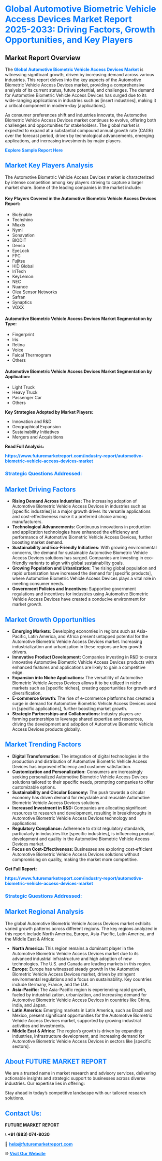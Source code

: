 <h1 style="color: #007BFF;">Global Automotive Biometric Vehicle Access Devices Market Report 2025-2033: Driving Factors, Growth Opportunities, and Key Players</h1>

<section id="overview">
<h2>Market Report Overview</h2>
<p>The <a href="https://www.futuremarketreport.com/industry-report/automotive-biometric-vehicle-access-devices-market" style="color: #007BFF; text-decoration: none;"><strong>Global Automotive Biometric Vehicle Access Devices Market</strong></a> is witnessing significant growth, driven by increasing demand across various industries. This report delves into the key aspects of the Automotive Biometric Vehicle Access Devices market, providing a comprehensive analysis of its current status, future potential, and challenges. The demand for Automotive Biometric Vehicle Access Devices has surged due to its wide-ranging applications in industries such as [insert industries], making it a critical component in modern-day [applications].</p>
<p>As consumer preferences shift and industries innovate, the Automotive Biometric Vehicle Access Devices market continues to evolve, offering both challenges and opportunities for stakeholders. The global market is expected to expand at a substantial compound annual growth rate (CAGR) over the forecast period, driven by technological advancements, emerging applications, and increasing investments by major players.</p>
</section>

<section id="overview">
<p><a href="https://www.futuremarketreport.com/request-sample/reportId=55432" style="color: #007BFF; text-decoration: none;"><strong>Explore Sample Report Here</strong></a></p>
</section>

<section id="key-players">
<h2 style="color: #007BFF;">Market Key Players Analysis</h2>
<p>The Automotive Biometric Vehicle Access Devices market is characterized by intense competition among key players striving to capture a larger market share. Some of the leading companies in the market include:</p>
<h4>Key Players Covered in the Automotive Biometric Vehicle Access Devices Report:</h4>
<ul><li>BioEnable</li><li>Techshino</li><li>Miaxis</li><li>Nymi</li><li>Sonavation</li><li>BIODIT</li><li>Denso</li><li>EyeLock</li><li>FPC</li><li>Fujitsu</li><li>HID Global</li><li>IriTech</li><li>KeyLemon</li><li>NEC</li><li>Nuance</li><li>Olea Sensor Networks</li><li>Safran</li><li>Synaptics</li><li>VOXX</li></ul>
<h4>Automotive Biometric Vehicle Access Devices Market Segmentation by Type:</h4>
<ul><li>Fingerprint</li><li>Iris</li><li>Retina</li><li>Voice</li><li>Faical Thermogram</li><li>Others</li></ul>

<h4>Automotive Biometric Vehicle Access Devices Market Segmentation by Application:</h4>
<ul><li>Light Truck</li><li>Heavy Truck</li><li>Passenger Car</li><li>Others</li></ul>
<p><strong>Key Strategies Adopted by Market Players:</strong></p>
<ul>
<li>Innovation and R&D</li>
<li>Geographical Expansion</li>
<li>Sustainability Initiatives</li>
<li>Mergers and Acquisitions</li>
</ul>
</section>

<section>
<p><strong>Read Full Analysis: </strong></p><a href="https://www.futuremarketreport.com/industry-report/automotive-biometric-vehicle-access-devices-market" style="color: #007BFF; text-decoration: none;"><strong>https://www.futuremarketreport.com/industry-report/automotive-biometric-vehicle-access-devices-market</strong></a>
<h3 style="color: #007BFF;">Strategic Questions Addressed:</h3>
</section>

<section id="driving-factors">
<h2 style="color: #007BFF;">Market Driving Factors</h2>
<ul>
<li><strong>Rising Demand Across Industries:</strong> The increasing adoption of Automotive Biometric Vehicle Access Devices in industries such as [specific industries] is a major growth driver. Its versatile applications and cost-effectiveness make it a preferred choice among manufacturers.</li>
<li><strong>Technological Advancements:</strong> Continuous innovations in production and application technologies have enhanced the efficiency and performance of Automotive Biometric Vehicle Access Devices, further boosting market demand.</li>
<li><strong>Sustainability and Eco-Friendly Initiatives:</strong> With growing environmental concerns, the demand for sustainable Automotive Biometric Vehicle Access Devices solutions has surged. Companies are investing in eco-friendly variants to align with global sustainability goals.</li>
<li><strong>Growing Population and Urbanization:</strong> The rising global population and rapid urbanization have increased the demand for [specific products], where Automotive Biometric Vehicle Access Devices plays a vital role in meeting consumer needs.</li>
<li><strong>Government Policies and Incentives:</strong> Supportive government regulations and incentives for industries using Automotive Biometric Vehicle Access Devices have created a conducive environment for market growth.</li>
</ul>
</section>

<section id="growth-opportunities">
<h2 style="color: #007BFF;">Market Growth Opportunities</h2>
<ul>
<li><strong>Emerging Markets:</strong> Developing economies in regions such as Asia-Pacific, Latin America, and Africa present untapped potential for the Automotive Biometric Vehicle Access Devices market. Increasing industrialization and urbanization in these regions are key growth drivers.</li>
<li><strong>Innovative Product Development:</strong> Companies investing in R&D to create innovative Automotive Biometric Vehicle Access Devices products with enhanced features and applications are likely to gain a competitive edge.</li>
<li><strong>Expansion into Niche Applications:</strong> The versatility of Automotive Biometric Vehicle Access Devices allows it to be utilized in niche markets such as [specific niches], creating opportunities for growth and diversification.</li>
<li><strong>E-commerce Growth:</strong> The rise of e-commerce platforms has created a surge in demand for Automotive Biometric Vehicle Access Devices used in [specific applications], further boosting market growth.</li>
<li><strong>Strategic Partnerships and Collaborations:</strong> Industry players are forming partnerships to leverage shared expertise and resources, driving the development and adoption of Automotive Biometric Vehicle Access Devices products globally.</li>
</ul>
</section>

<section id="trending-factors">
<h2 style="color: #007BFF;">Market Trending Factors</h2>
<ul>
<li><strong>Digital Transformation:</strong> The integration of digital technologies in the production and distribution of Automotive Biometric Vehicle Access Devices has improved efficiency and customer satisfaction.</li>
<li><strong>Customization and Personalization:</strong> Consumers are increasingly seeking personalized Automotive Biometric Vehicle Access Devices solutions tailored to their specific needs, prompting companies to offer customizable options.</li>
<li><strong>Sustainability and Circular Economy:</strong> The push towards a circular economy has driven demand for recyclable and reusable Automotive Biometric Vehicle Access Devices solutions.</li>
<li><strong>Increased Investment in R&D:</strong> Companies are allocating significant resources to research and development, resulting in breakthroughs in Automotive Biometric Vehicle Access Devices technology and applications.</li>
<li><strong>Regulatory Compliance:</strong> Adherence to strict regulatory standards, particularly in industries like [specific industries], is influencing product development and quality in the Automotive Biometric Vehicle Access Devices market.</li>
<li><strong>Focus on Cost-Effectiveness:</strong> Businesses are exploring cost-efficient Automotive Biometric Vehicle Access Devices solutions without compromising on quality, making the market more competitive.</li>
</ul>
</section>

<section>
<p><strong>Get Full Report: </strong></p><a href="https://www.futuremarketreport.com/industry-report/automotive-biometric-vehicle-access-devices-market" style="color: #007BFF; text-decoration: none;"><strong>https://www.futuremarketreport.com/industry-report/automotive-biometric-vehicle-access-devices-market</strong></a>
<h3 style="color: #007BFF;">Strategic Questions Addressed:</h3>
</section>


<section id="regional-analysis">
<h2 style="color: #007BFF;">Market Regional Analysis</h2>
<p>The global Automotive Biometric Vehicle Access Devices market exhibits varied growth patterns across different regions. The key regions analyzed in this report include North America, Europe, Asia-Pacific, Latin America, and the Middle East & Africa:</p>
<ul>
<li><strong>North America:</strong> This region remains a dominant player in the Automotive Biometric Vehicle Access Devices market due to its advanced industrial infrastructure and high adoption of new technologies. The U.S. and Canada are leading markets in this region.</li>
<li><strong>Europe:</strong> Europe has witnessed steady growth in the Automotive Biometric Vehicle Access Devices market, driven by stringent environmental regulations and a focus on sustainability. Key countries include Germany, France, and the U.K.</li>
<li><strong>Asia-Pacific:</strong> The Asia-Pacific region is experiencing rapid growth, fueled by industrialization, urbanization, and increasing demand for Automotive Biometric Vehicle Access Devices in countries like China, India, and Japan.</li>
<li><strong>Latin America:</strong> Emerging markets in Latin America, such as Brazil and Mexico, present significant opportunities for the Automotive Biometric Vehicle Access Devices market, supported by growing industrial activities and investments.</li>
<li><strong>Middle East & Africa:</strong> The region’s growth is driven by expanding industries, infrastructure development, and increasing demand for Automotive Biometric Vehicle Access Devices in sectors like [specific sectors].</li>
</ul>
</section>

<footer>
<h2 style="color: #007BFF;">About FUTURE MARKET REPORT</h2>
<p>We are a trusted name in market research and advisory services, delivering actionable insights and strategic support to businesses across diverse industries. Our expertise lies in offering:</p>

<p>Stay ahead in today’s competitive landscape with our tailored research solutions.</p>

<h2 style="color: #007BFF;">Contact Us:</h2>
<p><strong>FUTURE MARKET REPORT</strong></p>
<p>📞 <strong>+91 (883) 074-8030</strong></p>
<p>📧 <strong><a href="mailto:help@futuremarketreport.com" style="color: #007BFF;">help@futuremarketreport.com</a></strong></p>
<p>🌐 <strong><a href="https://www.futuremarketreport.com/" style="color: #007BFF;">Visit Our Website</a></strong></p>
</footer>